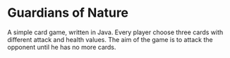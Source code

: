 # Guardians of Nature

A simple card game, written in Java. Every player choose three cards with different attack and health values. The aim of the game is to attack the opponent until he has no more cards.